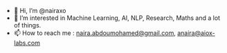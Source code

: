 - 👋 Hi, I’m @nairaxo
- 👀 I’m interested in Machine Learning, AI, NLP, Research, Maths and a lot of things.
- 📫 How to reach me : naira.abdoumohamed@gmail.com, anaira@aiox-labs.com

<!---
nairaxo/nairaxo is a ✨ special ✨ repository because its `README.md` (this file) appears on your GitHub profile.
You can click the Preview link to take a look at your changes.
--->
